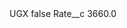<?xml version="1.0" encoding="UTF-8"?>
<CustomMetadata xmlns="http://soap.sforce.com/2006/04/metadata" xmlns:xsi="http://www.w3.org/2001/XMLSchema-instance" xmlns:xsd="http://www.w3.org/2001/XMLSchema">
    <label>UGX</label>
    <protected>false</protected>
    <values>
        <field>Rate__c</field>
        <value xsi:type="xsd:double">3660.0</value>
    </values>
</CustomMetadata>
